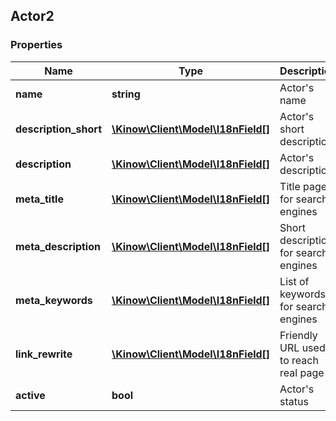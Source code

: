 ## Actor2

### Properties
Name | Type | Description | Notes
------------ | ------------- | ------------- | -------------
**name** | **string** | Actor&#39;s name | [optional] 
**description_short** | [**\Kinow\Client\Model\I18nField[]**](#I18nField) | Actor&#39;s short description | [optional] 
**description** | [**\Kinow\Client\Model\I18nField[]**](#I18nField) | Actor&#39;s description | [optional] 
**meta_title** | [**\Kinow\Client\Model\I18nField[]**](#I18nField) | Title page for search engines | [optional] 
**meta_description** | [**\Kinow\Client\Model\I18nField[]**](#I18nField) | Short description for search engines | [optional] 
**meta_keywords** | [**\Kinow\Client\Model\I18nField[]**](#I18nField) | List of keywords for search engines | [optional] 
**link_rewrite** | [**\Kinow\Client\Model\I18nField[]**](#I18nField) | Friendly URL used to reach real page | [optional] 
**active** | **bool** | Actor&#39;s status | [optional] 


